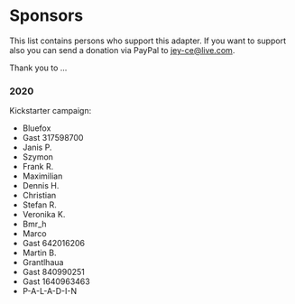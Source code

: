 # Sponsors

This list contains persons who support this adapter. If you want to support also you can send a donation via PayPal to jey-ce@live.com.

Thank you to ...

### 2020
Kickstarter campaign:
* Bluefox
* Gast 317598700
* Janis P.
* Szymon
* Frank R.
* Maximilian
* Dennis H.
* Christian
* Stefan R.
* Veronika K.
* Bmr_h
* Marco
* Gast 642016206
* Martin B.
* Grantlhaua
* Gast 840990251
* Gast 1640963463
* P-A-L-A-D-I-N